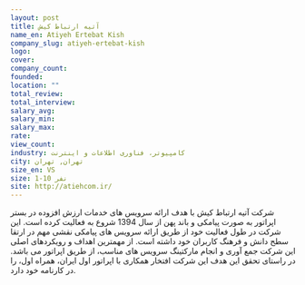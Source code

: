 ```yaml
---
layout: post
title: آتیه ارتباط کیش
name_en: Atiyeh Ertebat Kish
company_slug: atiyeh-ertebat-kish
logo: 
cover: 
company_count:
founded:
location: ""
total_review: 
total_interview: 
salary_avg: 
salary_min: 
salary_max: 
rate: 
view_count: 
industry: کامپیوتر، فناوری اطلاعات و اینترنت
city: تهران, تهران
size_en: VS
size: 1-10 نفر
site: http://atiehcom.ir/
---
```


شرکت آتیه ارتباط کیش با هدف ارائه سرویس های خدمات ارزش افزوده در بستر اپراتور به صورت پیامکی و باند پهن از سال 1394 شروع به فعالیت کرده است. این شرکت در طول فعالیت خود از طریق ارائه سرویس های پیامکی نقشی مهم در ارتقا سطح دانش و فرهنگ کاربران خود داشته است. از مهمترین اهداف و رویکردهای اصلی این شرکت جمع آوری و انجام مارکتینگ سرویس های مناسب، از طریق اپراتور می باشد. در راستای تحقق این هدف این شرکت افتخار همکاری با اپراتور اول ایران، همراه اول، را در کارنامه خود دارد.
